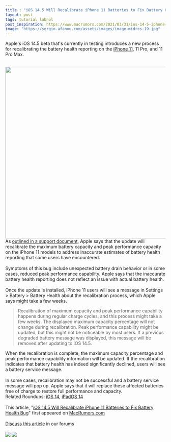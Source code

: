 ```yaml
---
title : "iOS 14.5 Will Recalibrate iPhone 11 Batteries to Fix Battery Health Bug"
layout: post
tags: tutorial labnol
post_inspiration: https://www.macrumors.com/2021/03/31/ios-14-5-iphone-11-battery-recalibration/
image: "https://sergio.afanou.com/assets/images/image-midres-19.jpg"
---
```


Apple's iOS 14.5 beta that's currently in testing introduces a new process for recalibrating the battery health reporting on the <a href="https://www.macrumors.com/roundup/iphone-11/">iPhone 11</a>, 11 Pro, and 11 Pro Max.
<br/>

<br/>
<img src="https://images.macrumors.com/article-new/2021/03/battery-health-recalibration.jpg" alt="" width="956" height="538" class="aligncenter size-full wp-image-791775" />
<br/>
As <a href="https://support.apple.com/en-us/HT212247">outlined in a support document</a>, Apple says that the update will recalibrate the maximum battery capacity and peak performance capacity on the &zwnj;iPhone 11&zwnj; models to address inaccurate estimates of battery health reporting that some users have encountered.
<br/>

<br/>
Symptoms of this bug include unexpected battery drain behavior or in some cases, reduced peak performance capability. Apple says that the inaccurate battery health reporting does not reflect an issue with actual battery health.
<br/>

<br/>
Once the update is installed, &zwnj;iPhone 11&zwnj; users will see a message in Settings > Battery > Battery Health about the recalibration process, which Apple says might take a few weeks.<blockquote>Recalibration of maximum capacity and peak performance capability happens during regular charge cycles, and this process might take a few weeks. The displayed maximum capacity percentage will not change during recalibration. Peak performance capability might be updated, but this might not be noticeable by most users. If a previous degraded battery message was displayed, this message will be removed after updating to iOS 14.5.</blockquote>When the recalibration is complete, the maximum capacity percentage and peak performance capability information will be updated. If the recalibration indicates that battery health has indeed significantly declined, users will see a battery service message.
<br/>

<br/>
In some cases, recalibration may not be successful and a battery service message will pop up. Apple says that it will replace these affected batteries free of charge to restore full performance and capacity.<div class="linkback">Related Roundups: <a href="https://www.macrumors.com/roundup/ios-14/">iOS 14</a>, <a href="https://www.macrumors.com/roundup/ipados-14/">iPadOS 14</a></div><br/>This article, &quot;<a href="https://www.macrumors.com/2021/03/31/ios-14-5-iphone-11-battery-recalibration/">iOS 14.5 Will Recalibrate iPhone 11 Batteries to Fix Battery Health Bug</a>&quot; first appeared on <a href="https://www.macrumors.com">MacRumors.com</a><br/><br/><a href="https://forums.macrumors.com/threads/ios-14-5-will-recalibrate-iphone-11-batteries-to-fix-battery-health-bug.2290226/">Discuss this article</a> in our forums<br/><br/><div class="feedflare">
<a href="http://feeds.macrumors.com/~ff/MacRumors-All?a=furnWn4zgaw:GLWctiukkSk:6W8y8wAjSf4"><img src="http://feeds.feedburner.com/~ff/MacRumors-All?d=6W8y8wAjSf4" border="0"></img></a> <a href="http://feeds.macrumors.com/~ff/MacRumors-All?a=furnWn4zgaw:GLWctiukkSk:qj6IDK7rITs"><img src="http://feeds.feedburner.com/~ff/MacRumors-All?d=qj6IDK7rITs" border="0"></img></a>
</div><img src="http://feeds.feedburner.com/~r/MacRumors-All/~4/furnWn4zgaw" height="1" width="1" alt=""/>